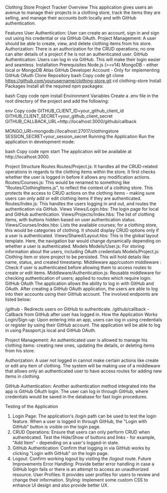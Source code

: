 Clothing Store Project Tracker
Overview
This application gives users an avenue to manage their projects in a clothing store, track the items they are selling, and manage their accounts both locally and with GitHub authentication.

Features
User Authentication: User can create an account, sign in and sign out using his credential or via GitHub OAuth.
Project Management: A user should be able to create, view, and delete clothing items from his store.
Authorization: There is an authorization for the CRUD operations; no one can alter details of a project if he is not an authenticated user.
GitHub Authentication: Users can log in via GitHub. This will make their login easier and seamless.
Installation
Prerequisites
Node.js (>=v14)
MongoDB - either local or MongoDB Atlas
GitHub Developer Account - Only for implementing GitHub OAuth
Clone Repository
bash
Copy code
git clone https://github.com/yourusername/clothing-store.git
cd clothing-store
Install Packages
Install all the required npm packages:

bash
Copy code
npm install
Environment Variables
Create a .env file in the root directory of the project and add the following:

env
Copy code
GITHUB_CLIENT_ID=your_github_client_id
GITHUB_CLIENT_SECRET=your_github_client_secret
GITHUB_CALLBACK_URL=http://localhost:3000/github/callback

MONGO_URI=mongodb://localhost:27017/clothingstore
SESSION_SECRET=your_session_secret
Running the Application
Run the application in development mode:

bash
Copy code
npm start
The application will be available at http://localhost:3000.

Project Structure
Routes
Routes/Project.js: It handles all the CRUD-related operations in regards to the clothing items within the store. It first checks whether the user is logged in before it allows any modification actions.
Routes/Courses.js: This would be renamed to something like "Routes/ClothingItems.js", to reflect the context of a clothing store. This protects the access to CRUD actions on the clothing items - making sure users can only add or edit clothing items if they are authenticated.
Routes/Index.js: This handles the users logging in and out, and routes the authentication via GitHub.
Views
Views/Login.hbs: The login page for local and GitHub authentication.
Views/Projects/Index.hbs: The list of clothing items, with buttons hidden based on user authentication status.
Views/Courses/Index.hbs: Lists the available courses; for a clothing store, this would be categories of clothing. It should display CRUD options only if a user is authenticated.
Views/Shared/Layout.hbs: This is the global layout template. Here, the navigation bar would change dynamically depending on whether a user is authenticated.
Models
Models/User.js: For storing information about the users, including OAuth credentials 
Models/Project.js: Clothing item or store project to be persisted. This will hold details like name, status, and created timestamp.
Middleware
app/custom middleware : Check if user is authenticated before allowing them to access routes to create or edit items. Middleware/Authentication.js: Reusable middleware for checking authentication of users; applied to routes which require login. GitHub OAuth The application allows the ability to log in with GitHub and OAuth. After creating a GitHub OAuth application, the users are able to log into their accounts using their GitHub account. The involved endpoints are listed below:

/github - Redirects users on GitHub to authenticate.
/github/callback - Callback from GitHub after user has logged in.
How the Application Works
Login/Sign-up: Upon entering into an app, users can log in using credentials or register by using their GitHub account. The application will be able to log in using Passport.js local and GitHub OAuth.

Project Management: An authenticated user is allowed to manage his clothing items: creating new ones, updating the details, or deleting items from his store.

Authorization: A user not logged in cannot make certain actions like create or edit any item of clothing. The system will be making use of a middleware that allows only an authenticated user to have access routes for adding new items in clothing.

GitHub Authentication: Another authentication method integrated into the app is GitHub OAuth login. The user can log in through GitHub, where credentials would be saved in the database for fast login procedures.

Testing of the Application
1. Login Page:
The application's /login path can be used to test the login feature. When a user is logged in through GitHub, the "Login with GitHub" button is visible on the login page.
2. CRUD Operations:
Ensure that users can only perform CRUD when authenticated. Test the Hide/Show of buttons and links - for example, "Add Item" - depending on a user's logged-in state.
3. GitHub Authentication:
Confirm that logging in via GitHub works by clicking "Login with GitHub" on the login page.
4. Logout:
Confirm working logout by visiting the /logout route.
Future Improvements
Error Handling: Provide better error handling in case a GitHub login fails or there is an attempt to access an unauthorized resource.
User Profiles: It provides user profiles for users to review and change their information.
 Styling: Implement some custom CSS to enhance UI design and also provide better UX.
